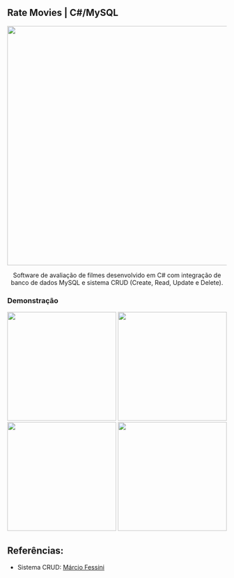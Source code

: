 ## Rate Movies | C#/MySQL

<div align="center">
  <img src="https://user-images.githubusercontent.com/74850021/211688511-a97b5e04-3b68-488f-9706-f6e9624d536d.png" width="550px">
  <p>Software de avaliação de filmes desenvolvido em C# com integração de banco de dados MySQL e sistema CRUD (Create, Read, Update e Delete).
</div>

### Demonstração
  <div align="center">
    <img src="https://user-images.githubusercontent.com/74850021/211688711-3c9fed09-7ce1-478b-aafa-a0ab8c263143.png" width="250px">
    <img src="https://user-images.githubusercontent.com/74850021/211688532-44c103eb-6625-40e0-a00e-f9cc59b30172.png" width="250px">
    <img src="https://user-images.githubusercontent.com/74850021/211688560-be8a08b6-e49e-458d-bc62-a6fd9dee77a2.png" width="250px">
    <img src="https://user-images.githubusercontent.com/74850021/211688571-5aff4025-2824-4ddf-b08d-0fdbad4a0aee.png" width="250px">
  </div>

## Referências:
- Sistema CRUD: <a href="https://www.youtube.com/watch?v=9Ey5VFJ39FU&t=974s">Márcio Fessini</a>
